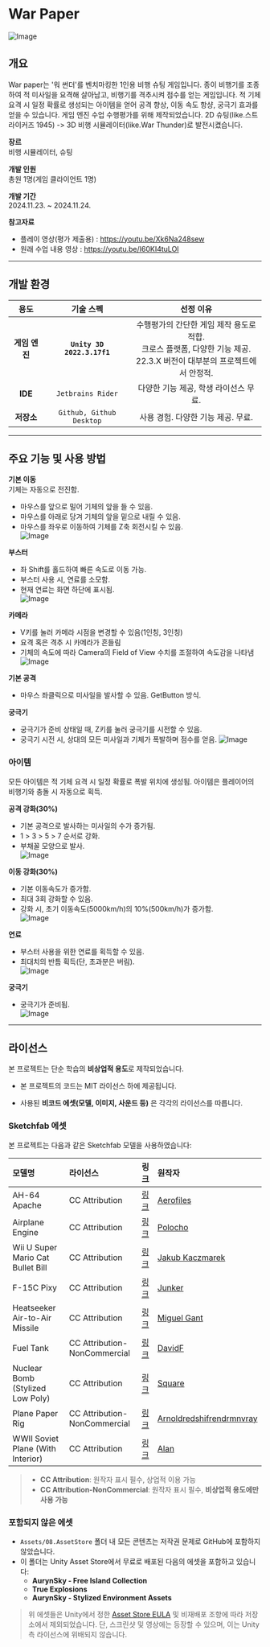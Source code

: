 # War Paper
![Image](https://github.com/user-attachments/assets/56d087da-882f-43a3-a377-83f467031e4a)

## 개요
War paper는 '워 썬더'를 벤치마킹한 1인용 비행 슈팅 게임입니다.
종이 비행기를 조종하여 적 미사일을 요격해 살아남고, 비행기를 격추시켜 점수를 얻는 게임입니다.
적 기체 요격 시 일정 확률로 생성되는 아이템을 얻어 공격 향상, 이동 속도 항샹, 궁극기 효과를 얻을 수 있습니다.
게임 엔진 수업 수행평가를 위해 제작되었습니다. 2D 슈팅(like.스트라이커즈 1945) -> 3D 비행 시뮬레이터(like.War Thunder)로 발전시켰습니다.
   
**장르**   
비행 시뮬레이터, 슈팅

**개발 인원**   
총원 1명(게임 클라이언트 1명)

**개발 기간**   
2024.11.23. ~ 2024.11.24.

**참고자료**   
- 플레이 영상(평가 제출용) : <https://youtu.be/Xk6Na248sew>
- 원래 수업 내용 영상 : <https://youtu.be/I60KI4tuLOI>

---

## 개발 환경
| **용도** | **기술 스펙** | **선정 이유** |
|:---:|:---:|:---:|
| **게임 엔진** | **`Unity 3D 2022.3.17f1`**  | 수행평가의 간단한 게임 제작 용도로 적합.</br> 크로스 플랫폼, 다양한 기능 제공.</br> 22.3.X 버전이 대부분의 프로젝트에서 안정적. |
| **IDE** | `Jetbrains Rider` | 다양한 기능 제공, 학생 라이선스 무료.    |
| **저장소** | `Github, Github Desktop` | 사용 경험. 다양한 기능 제공. 무료. |


---

## 주요 기능 및 사용 방법
**기본 이동**   
기체는 자동으로 전진함.   
* 마우스를 앞으로 밀어 기체의 앞을 들 수 있음.
* 마우스를 아래로 당겨 기체의 앞을 밑으로 내릴 수 있음.
* 마우스를 좌우로 이동하여 기체를 Z축 회전시킬 수 있음.   
![Image](https://github.com/user-attachments/assets/56de8dde-a769-4cd6-a9b6-aca83c6eb615)

**부스터**
* 좌 Shift를 홀드하여 빠른 속도로 이동 가능.
* 부스터 사용 시, 연료를 소모함.
* 현재 연료는 화면 하단에 표시됨.   
![Image](https://github.com/user-attachments/assets/4cd67bae-8452-41d0-ae41-ce5be1d69568)

**카메라**
* V키를 눌러 카메라 시점을 변경할 수 있음(1인칭, 3인칭)
* 요격 혹은 격추 시 카메라가 흔들림
* 기체의 속도에 따라 Camera의 Field of View 수치를 조절하여 속도감을 나타냄   
![Image](https://github.com/user-attachments/assets/8f316c52-3ab3-4260-9aa2-63739a3327a3)

**기본 공격**   
* 마우스 좌클릭으로 미사일을 발사할 수 있음. GetButton 방식.

**궁극기**   
* 궁극기가 준비 상태일 때, Z키를 눌러 궁극기를 시전할 수 있음.
* 궁극기 시전 시, 상대의 모든 미사일과 기체가 폭발하며 점수를 얻음.
![Image](https://github.com/user-attachments/assets/632d6e84-b7f9-4340-96c6-79fab7059c89)

### 아이템   
모든 아이템은 적 기체 요격 시 일정 확률로 폭발 위치에 생성됨.
아이템은 플레이어의 비행기와 충돌 시 자동으로 획득.   

**공격 강화(30%)**   
* 기본 공격으로 발사하는 미사일의 수가 증가됨.
* 1 > 3 > 5 > 7 순서로 강화.
* 부채꼴 모양으로 발사.    
![Image](https://github.com/user-attachments/assets/2f6ff1bc-22f3-4ede-bd6f-18481b4e7cdf)

**이동 강화(30%)**
* 기본 이동속도가 증가함.
* 최대 3회 강화할 수 있음.
* 강화 시, 초기 이동속도(5000km/h)의 10%(500km/h)가 증가함.      
![Image](https://github.com/user-attachments/assets/cf446051-628e-48d3-bcb2-b1bf5a8fc285)

**연료**
* 부스터 사용을 위한 연료를 획득할 수 있음.
* 최대치의 반틈 획득(단, 초과분은 버림).    
![Image](https://github.com/user-attachments/assets/89c49b82-c26f-4795-9652-947d2b08a2f3)

**궁극기**
* 궁극기가 준비됨.    
![Image](https://github.com/user-attachments/assets/426d724f-f577-442b-b101-e9231b2a25e7)

---

## 라이선스
본 프로젝트는 단순 학습의 **비상업적 용도**로 제작되었습니다.

- 본 프로젝트의 코드는 MIT 라이선스 하에 제공됩니다.

- 사용된 **비코드 에셋(모델, 이미지, 사운드 등)** 은 각각의 라이선스를 따릅니다.  

### Sketchfab 에셋

본 프로젝트는 다음과 같은 Sketchfab 모델을 사용하였습니다:

| 모델명 | 라이선스 | 링크 | 원작자 |
|:--|:--|:--|:--|
| AH-64 Apache | CC Attribution | [링크](https://sketchfab.com/3d-models/ah-64-apache-df0993ee21e74a759cd0519f6fc51cf8) | [Aerofiles](https://sketchfab.com/aerofiles) |
| Airplane Engine | CC Attribution | [링크](https://sketchfab.com/3d-models/airplane-engine-bb658020350e461aa8d915bc58cd6ef9) | [Polocho](https://sketchfab.com/polocho) |
| Wii U Super Mario Cat Bullet Bill | CC Attribution | [링크](https://sketchfab.com/3d-models/wii-u-super-mario-3d-world-cat-bullet-bill-3669a43924164e859ae259ea60f14124) | [Jakub Kaczmarek](https://sketchfab.com/jakubkaczmarek) |
| F-15C Pixy | CC Attribution | [링크](https://sketchfab.com/3d-models/f-15-c-pixy-b31c02e554f74ab68aa8610334c744c3) | [Junker](https://sketchfab.com/junker) |
| Heatseeker Air-to-Air Missile | CC Attribution | [링크](https://sketchfab.com/3d-models/heatseeker-air-air-missile-e9c5bba6f3b34f73b22961a726667856) | [Miguel Gant](https://sketchfab.com/miguel-gant) |
| Fuel Tank | CC Attribution-NonCommercial | [링크](https://sketchfab.com/3d-models/fuel-tank-04aa79ec53634c8faa5a10bd46912b9e) | [DavidF](https://sketchfab.com/davidf) |
| Nuclear Bomb (Stylized Low Poly) | CC Attribution | [링크](https://sketchfab.com/3d-models/nuclear-bomb-stylized-lowpoly-c9eaffc0b9d743e68fe8332d4ff97f9e) | [Square](https://sketchfab.com/square) |
| Plane Paper Rig | CC Attribution-NonCommercial | [링크](https://sketchfab.com/3d-models/plane-paper-rig-arnoldredshifrendrmnvray-ad9435c74da940049d630d16e02e3d13) | [Arnoldredshifrendrmnvray](https://sketchfab.com/arnoldredshifrendrmnvray) |
| WWII Soviet Plane (With Interior) | CC Attribution | [링크](https://sketchfab.com/3d-models/wwii-soviet-plane-with-interior-5590f0f0525d437a88e0232e5f8dd393) | [Alan](https://sketchfab.com/alan) |

> - **CC Attribution**: 원작자 표시 필수, 상업적 이용 가능  
> - **CC Attribution-NonCommercial**: 원작자 표시 필수, **비상업적 용도에만 사용 가능**


### 포함되지 않은 에셋
- `Assets/08.AssetStore` 폴더 내 모든 콘텐츠는 저작권 문제로 GitHub에 포함하지 않았습니다.
- 이 폴더는 Unity Asset Store에서 무료로 배포된 다음의 에셋을 포함하고 있습니다:
  - **AurynSky - Free Island Collection**
  - **True Explosions**
  - **AurynSky - Stylized Environment Assets**

> 위 에셋들은 Unity에서 정한 [Asset Store EULA](https://unity3d.com/legal/as_terms) 및 비재배포 조항에 따라 저장소에서 제외되었습니다. 단, 스크린샷 및 영상에는 등장할 수 있으며, 이는 Unity 측 라이선스에 위배되지 않습니다.
